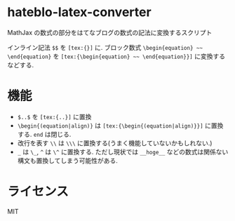 # hateblo-latex-converter

MathJax の数式の部分をはてなブログの数式の記法に変換するスクリプト

インライン記法 `$$` を `[tex:{}]` に. ブロック数式 `\begin{equation} ~~ \end{equation}` を `[tex:{\begin{equation} ~~ \end{equation}}]` に変換するなどする.

# 機能

* `$..$` を `[tex:{..}]` に置換
* `\begin{(equation|align)}` は `[tex:{\begin{(equation|align)}}]` に置換する. `end` は閉じる.
* 改行を表す `\\` は `\\\` に置換する(うまく機能していないかもしれない.)
* `_` は `\_`, `^` は `\^` に置換する. ただし現状では `__hoge__` などの数式は関係ない構文も置換してしまう可能性がある.

# ライセンス

MIT
